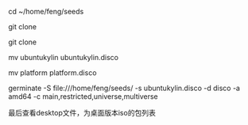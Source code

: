 cd ~/home/feng/seeds

git clone 

git clone

mv ubuntukylin ubuntukylin.disco

mv platform platform.disco

germinate -S file:///home/feng/seeds/ -s ubuntukylin.disco -d disco -a amd64 -c main,restricted,universe,multiverse

最后查看desktop文件，为桌面版本iso的包列表
